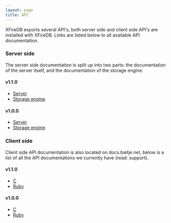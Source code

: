 ```yaml
---
layout: page
title: API
---
```


XFireDB exports several API's, both server side and client side
API's are installed with XFireDB. Links are listed below to all
available API documentation.

### Server side
The server side documentation is split up into two parts: the documentation of
the server itself, and the documentation of the storage engine.

#### v1.1.0
* [Server](http://docs.bietje.net/v1.1.0/xfiredb-serv)
* [Storage engine](http://docs.bietje.net/v1.1.0/libxfiredbengine)

#### v1.0.0
* [Server](http://docs.bietje.net/v1.0.0/xfiredb-serv)
* [Storage engine](http://docs.bietje.net/v1.0.0/libxfiredbengine)

### Client side
Client side API documentation is also located on docs.bietje.net, below is a list of
all the API documentations we currently have (read: support).

#### v1.1.0
* [C](http://docs.bietje.net/v1.1.0/c-api)
* [Ruby](http://docs.bietje.net/v1.1.0/xfiredb-ruby)

#### v1.0.0
* [C](http://docs.bietje.net/v1.0.0/c-api)
* [Ruby](http://docs.bietje.net/v1.0.0/xfiredb-ruby)

